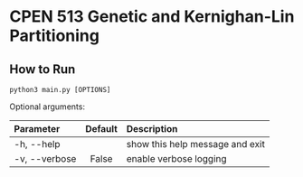 # CPEN 513 Genetic and Kernighan-Lin Partitioning

## How to Run

`python3 main.py [OPTIONS]`

Optional arguments:

| Parameter                  | Default       | Description                         |	
| :------------------------- |:-------------:| :---------------------------------- |
| -h, --help                 |               | show this help message and exit
| -v, --verbose              | False         | enable verbose logging